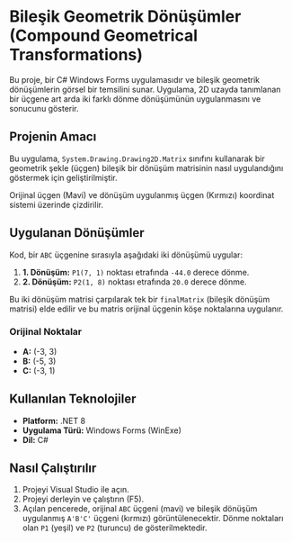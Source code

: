# Bileşik Geometrik Dönüşümler (Compound Geometrical Transformations)

Bu proje, bir C# Windows Forms uygulamasıdır ve bileşik geometrik dönüşümlerin görsel bir temsilini sunar. Uygulama, 2D uzayda tanımlanan bir üçgene art arda iki farklı dönme dönüşümünün uygulanmasını ve sonucunu gösterir.

## Projenin Amacı

Bu uygulama, `System.Drawing.Drawing2D.Matrix` sınıfını kullanarak bir geometrik şekle (üçgen) bileşik bir dönüşüm matrisinin nasıl uygulandığını göstermek için geliştirilmiştir.

Orijinal üçgen (Mavi) ve dönüşüm uygulanmış üçgen (Kırmızı) koordinat sistemi üzerinde çizdirilir.

## Uygulanan Dönüşümler

Kod, bir `ABC` üçgenine sırasıyla aşağıdaki iki dönüşümü uygular:

1.  **1. Dönüşüm:** `P1(7, 1)` noktası etrafında `-44.0` derece dönme.
2.  **2. Dönüşüm:** `P2(1, 8)` noktası etrafında `20.0` derece dönme.

Bu iki dönüşüm matrisi çarpılarak tek bir `finalMatrix` (bileşik dönüşüm matrisi) elde edilir ve bu matris orijinal üçgenin köşe noktalarına uygulanır.

### Orijinal Noktalar

* **A:** (-3, 3)
* **B:** (-5, 3)
* **C:** (-3, 1)

## Kullanılan Teknolojiler

* **Platform:** .NET 8
* **Uygulama Türü:** Windows Forms (WinExe)
* **Dil:** C#

## Nasıl Çalıştırılır

1.  Projeyi Visual Studio ile açın.
2.  Projeyi derleyin ve çalıştırın (F5).
3.  Açılan pencerede, orijinal `ABC` üçgeni (mavi) ve bileşik dönüşüm uygulanmış `A'B'C'` üçgeni (kırmızı) görüntülenecektir. Dönme noktaları olan `P1` (yeşil) ve `P2` (turuncu) de gösterilmektedir.
